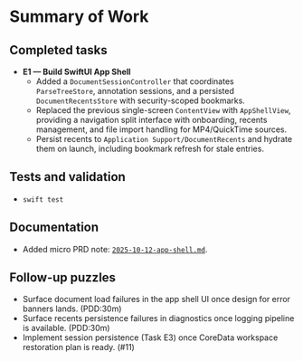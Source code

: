 # Summary of Work

## Completed tasks

- **E1 — Build SwiftUI App Shell**
  - Added a `DocumentSessionController` that coordinates `ParseTreeStore`, annotation sessions, and a persisted `DocumentRecentsStore` with security-scoped bookmarks.
  - Replaced the previous single-screen `ContentView` with `AppShellView`, providing a navigation split interface with onboarding, recents management, and file import handling for MP4/QuickTime sources.
  - Persist recents to `Application Support/DocumentRecents` and hydrate them on launch, including bookmark refresh for stale entries.

## Tests and validation

- `swift test`

## Documentation

- Added micro PRD note: [`2025-10-12-app-shell.md`](./2025-10-12-app-shell.md).

## Follow-up puzzles

- Surface document load failures in the app shell UI once design for error banners lands. (PDD:30m)
- Surface recents persistence failures in diagnostics once logging pipeline is available. (PDD:30m)
- Implement session persistence (Task E3) once CoreData workspace restoration plan is ready. (#11)
